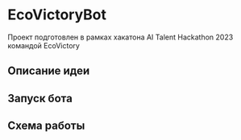 # EcoVictoryBot
Проект подготовлен в рамках хакатона AI Talent Hackathon 2023  командой  EcoVictory

## Описание идеи

## Запуск бота

## Схема работы